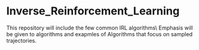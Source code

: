 # Inverse_Reinforcement_Learning
This repository will include the few common IRL algorithms\\
Emphasis will be given to algorithms and exapmles of Algorithms that focus on sampled trajectories.
